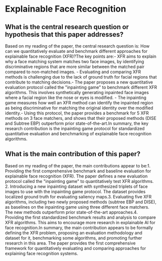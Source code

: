# Explainable Face Recognition

## What is the central research question or hypothesis that this paper addresses?

Based on my reading of the paper, the central research question is: How can we quantitatively evaluate and benchmark different approaches for explainable face recognition (XFR)?The key points are:- XFR aims to explain why a face matching system matches two face images, by identifying discriminative regions that are more similar between the matched pair compared to non-matched images. - Evaluating and comparing XFR methods is challenging due to the lack of ground truth for facial regions that contribute to matching decisions.- The paper proposes a new quantitative evaluation protocol called the "inpainting game" to benchmark different XFR algorithms. This involves synthetically generating inpainted face images where a facial region like the nose or eyes is modified. - The inpainting game measures how well an XFR method can identify the inpainted region as being discriminative for matching the original identity over the modified identity.- Using this protocol, the paper provides a benchmark for 5 XFR methods on 3 face matchers, and shows that their proposed methods (DISE and Subtree EBP) outperform prior state-of-the-art.In summary, the key research contribution is the inpainting game protocol for standardized quantitative evaluation and benchmarking of explainable face recognition algorithms.


## What is the main contribution of this paper?

Based on my reading of the paper, the main contributions appear to be:1. Providing the first comprehensive benchmark and baseline evaluation for explainable face recognition (XFR). The paper defines a new evaluation protocol called the "inpainting game" to quantitatively test XFR algorithms. 2. Introducing a new inpainting dataset with synthesized triplets of face images to use with the inpainting game protocol. The dataset provides localized ground truth for evaluating saliency maps.3. Evaluating five XFR algorithms, including two newly proposed methods (subtree EBP and DISE), as baselines on the inpainting game using three different face matchers. The new methods outperform prior state-of-the-art approaches.4. Providing the first standardized benchmark results and analysis to compare XFR algorithms. This aims to encourage more research in explainable AI for face recognition.In summary, the main contribution appears to be formally defining the XFR problem, proposing an evaluation methodology and dataset for it, benchmarking some algorithms, and promoting further research in this area. The paper provides the first comprehensive framework for quantitatively evaluating and comparing approaches for explaining face recognition systems.
